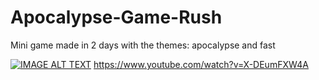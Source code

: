 # Apocalypse-Game-Rush
Mini game made in 2 days with the themes: apocalypse and fast

[![IMAGE ALT TEXT](http://img.youtube.com/vi/X-DEumFXW4A/0.jpg)](https://www.youtube.com/watch?v=X-DEumFXW4A "Video")
https://www.youtube.com/watch?v=X-DEumFXW4A
